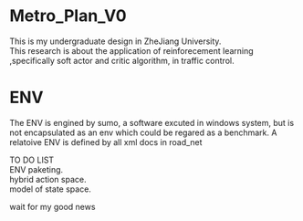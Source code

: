 # Metro_Plan_V0
This is my undergraduate design in ZheJiang University.  
This research is about the application of reinforecement learning ,specifically soft actor and critic algorithm, in traffic control. 

# ENV
The ENV is engined by sumo, a software excuted in windows system, but is not encapsulated as an env which could be regared as a benchmark. 
A relatoive ENV is defined by all xml docs in road_net



TO DO LIST   
ENV paketing.  
hybrid action space.  
model of state space.  


wait for my good news

